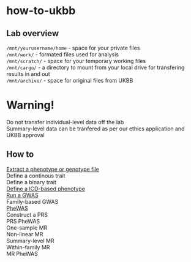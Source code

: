 # how-to-ukbb

## Lab overview   
`/mnt/yourusername/home` - space for your private files   
`/mnt/work/` - formated files used for analysis    
`/mnt/scratch/` - space for your temporary working files    
`/mnt/cargo/` - a directory to mount from your local drive for transfering results in and out    
`/mnt/archive/` - space for original files from UKBB

# Warning!
Do not transfer individual-level data off the lab    
Summary-level data can be tranfered as per our ethics application and UKBB approval   

## How to   
[Extract a phenotype or genotype file](extract/extract.md)         
Define a continous trait     
Define a binary trait    
[Define a ICD-based phenotype](define/define.md)  
[Run a GWAS](launch-ukbb-gwas/README.md)  
Family-based GWAS     
[PheWAS](UKBpheWAS/README.md)   
Construct a PRS    
PRS PheWAS     
One-sample MR     
Non-linear MR     
Summary-level MR     
Within-family MR     
MR PheWAS       
